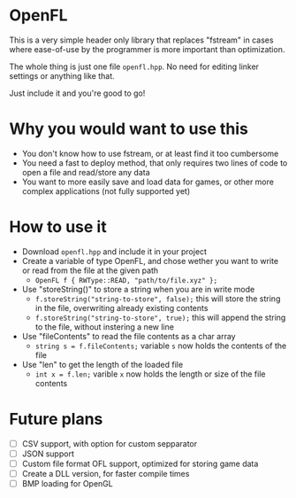 # OpenFL
This is a very simple header only library that replaces "fstream" in cases where ease-of-use by the programmer is more important than optimization.  

The whole thing is just one file `openfl.hpp`. No need for editing linker settings or anything like that.

Just include it and you're good to go!

# Why you would want to use this
+ You don't know how to use fstream, or at least find it too cumbersome
+ You need a fast to deploy method, that only requires two lines of code to open a file and read/store any data
+ You want to more easily save and load data for games, or other more complex applications (not fully supported yet)

# How to use it
+ Download `openfl.hpp` and include it in your project
+ Create a variable of type OpenFL, and chose wether you want to write or read from the file at the given path
  + `OpenFL f { RWType::READ, "path/to/file.xyz" };`
+ Use "storeString()" to store a string when you are in write mode
  + `f.storeString("string-to-store", false);` this will store the string in the file, overwriting already existing contents
  + `f.storeString("string-to-store", true);` this will append the string to the file, without instering a new line
+ Use "fileContents" to read the file contents as a char array
  + `string s = f.fileContents;` variable `s` now holds the contents of the file
+ Use "len" to get the length of the loaded file
  + `int x = f.len;` varible `x` now holds the length or size of the file contents

# Future plans
- [ ] CSV support, with option for custom sepparator
- [ ] JSON support
- [ ] Custom file format OFL support, optimized for storing game data
- [ ] Create a DLL version, for faster compile times
- [ ] BMP loading for OpenGL
